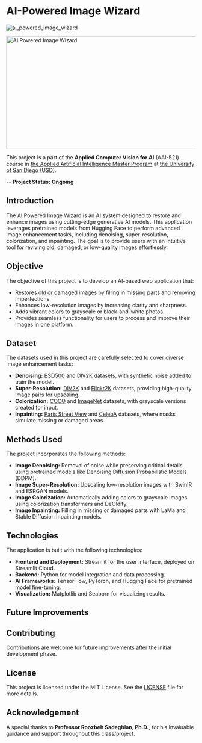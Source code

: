 # **AI-Powered Image Wizard**

![ai_powered_image_wizard](https://github.com/user-attachments/assets/f3ec650e-9990-4df0-ac6e-8216200ae5d6)

<img src="https://github.com/user-attachments/assets/f3ec650e-9990-4df0-ac6e-8216200ae5d6" alt="AI Powered Image Wizard" width="900" height="300">




This project is a part of the **Applied Computer Vision for AI** (AAI-521) course in [the Applied Artificial Intelligence Master Program](https://onlinedegrees.sandiego.edu/masters-applied-artificial-intelligence/) at [the University of San Diego (USD)](https://www.sandiego.edu/). 

-- **Project Status: Ongoing**

## **Introduction**

The AI Powered Image Wizard is an AI system designed to restore and enhance images using cutting-edge generative AI models. This application leverages pretrained models from Hugging Face to perform advanced image enhancement tasks, including denoising, super-resolution, colorization, and inpainting. The goal is to provide users with an intuitive tool for reviving old, damaged, or low-quality images effortlessly.


## **Objective**

The objective of this project is to develop an AI-based web application that:

* Restores old or damaged images by filling in missing parts and removing imperfections.
* Enhances low-resolution images by increasing clarity and sharpness.
* Adds vibrant colors to grayscale or black-and-white photos.
* Provides seamless functionality for users to process and improve their images in one platform.


## **Dataset**

The datasets used in this project are carefully selected to cover diverse image enhancement tasks:

* **Denoising:** [BSD500](https://www.kaggle.com/datasets/balraj98/berkeley-segmentation-dataset-500-bsds500) and [DIV2K](https://www.kaggle.com/datasets/soumikrakshit/div2k-high-resolution-images) datasets, with synthetic noise added to train the model.
* **Super-Resolution:** [DIV2K](https://www.kaggle.com/datasets/soumikrakshit/div2k-high-resolution-images) and [Flickr2K](https://www.kaggle.com/datasets/yeueee/flickr2k) datasets, providing high-quality image pairs for upscaling.
* **Colorization:** [COCO](https://cocodataset.org/#home) and [ImageNet](https://www.kaggle.com/c/imagenet-object-localization-challenge) datasets, with grayscale versions created for input.
* **Inpainting:** [Paris Street View](http://www.iapr-tc11.org/mediawiki/index.php/The_Street_View_Text_Dataset) and [CelebA](https://www.kaggle.com/datasets/jessicali9530/celeba-dataset) datasets, where masks simulate missing or damaged areas.

## **Methods Used**

The project incorporates the following methods:

* **Image Denoising:** Removal of noise while preserving critical details using pretrained models like Denoising Diffusion Probabilistic Models (DDPM).
* **Image Super-Resolution:** Upscaling low-resolution images with SwinIR and ESRGAN models.
* **Image Colorization:** Automatically adding colors to grayscale images using colorization transformers and DeOldify.
* **Image Inpainting:** Filling in missing or damaged parts with LaMa and Stable Diffusion Inpainting models.

## **Technologies**

The application is built with the following technologies:

* **Frontend and Deployment:** Streamlit for the user interface, deployed on Streamlit Cloud.
* **Backend:** Python for model integration and data processing.
* **AI Frameworks:** TensorFlow, PyTorch, and Hugging Face for pretrained model fine-tuning.
* **Visualization:** Matplotlib and Seaborn for visualizing results.
 

## **Future Improvements**


## **Contributing**
Contributions are welcome for future improvements after the initial development phase.

## **License**
This project is licensed under the MIT License. See the [LICENSE](./LICENSE) file for more details.

## **Acknowledgement**
A special thanks to **Professor Roozbeh Sadeghian, Ph.D.**, for his invaluable guidance and support throughout this class/project.


